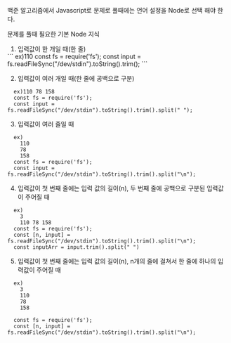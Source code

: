 백준 알고리즘에서 Javascript로 문제로 풀때에는 언어 설정을 Node로 선택 해야 한다.

문제를 풀때 필요한 기본 Node 지식

1. 입력값이 한 개일 때(한 줄)
<div style="margin-top: -15px"></div>
```
  ex)110
  const fs = require('fs');
  const input = fs.readFileSync("/dev/stdin").toString().trim();
```

2. 입력값이 여러 개일 때(한 줄에 공백으로 구분)
  ```
    ex)110 78 158
    const fs = require('fs');
    const input = fs.readFileSync("/dev/stdin").toString().trim().split(" ");
  ```


3. 입력값이 여러 줄일 때
  ```
    ex)
      110
      78
      158
    const fs = require('fs');
    const input = fs.readFileSync("/dev/stdin").toString().trim().split("\n");
  ```


4. 입력값이 첫 번째 줄에는 입력 값의 길이(n), 두 번째 줄에 공백으로 구분된 입력값이 주어질 때
  ```
    ex)
      3
      110 78 158
    const fs = require('fs');
    const [n, input] = fs.readFileSync("/dev/stdin").toString().trim().split("\n");
    const inputArr = input.trim().split(" ")
  ```

5. 입력값이 첫 번째 줄에는 입력 값의 길이(n), n개의 줄에 걸쳐서 한 줄에 하나의 입력값이 주어질 때
  ```
    ex)
      3
      110
      78
      158
    
    const fs = require('fs');
    const [n, input] = fs.readFileSync("/dev/stdin").toString().trim().split("\n");
  ```

